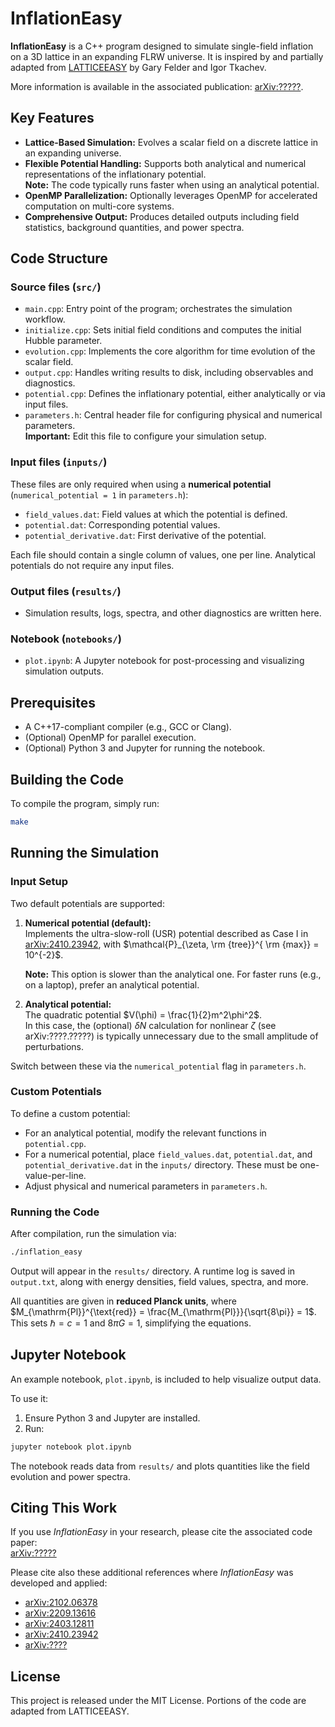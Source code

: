 
# InflationEasy

**InflationEasy** is a C++ program designed to simulate single-field inflation on a 3D lattice in an expanding FLRW universe. It is inspired by and partially adapted from [LATTICEEASY](http://www.felderbooks.com/latticeeasy/) by Gary Felder and Igor Tkachev.

More information is available in the associated publication: [arXiv:?????](https://arxiv.org/abs/????).

## Key Features

- **Lattice-Based Simulation:** Evolves a scalar field on a discrete lattice in an expanding universe.
- **Flexible Potential Handling:** Supports both analytical and numerical representations of the inflationary potential.  
  **Note:** The code typically runs faster when using an analytical potential.
- **OpenMP Parallelization:** Optionally leverages OpenMP for accelerated computation on multi-core systems.
- **Comprehensive Output:** Produces detailed outputs including field statistics, background quantities, and power spectra.

## Code Structure

### Source files (`src/`)
- `main.cpp`: Entry point of the program; orchestrates the simulation workflow.
- `initialize.cpp`: Sets initial field conditions and computes the initial Hubble parameter.
- `evolution.cpp`: Implements the core algorithm for time evolution of the scalar field.
- `output.cpp`: Handles writing results to disk, including observables and diagnostics.
- `potential.cpp`: Defines the inflationary potential, either analytically or via input files.
- `parameters.h`: Central header file for configuring physical and numerical parameters.  
  **Important:** Edit this file to configure your simulation setup.

### Input files (`inputs/`)
These files are only required when using a **numerical potential** (`numerical_potential = 1` in `parameters.h`):

- `field_values.dat`: Field values at which the potential is defined.
- `potential.dat`: Corresponding potential values.
- `potential_derivative.dat`: First derivative of the potential.

Each file should contain a single column of values, one per line. Analytical potentials do not require any input files.

### Output files (`results/`)
- Simulation results, logs, spectra, and other diagnostics are written here.

### Notebook (`notebooks/`)
- `plot.ipynb`: A Jupyter notebook for post-processing and visualizing simulation outputs.

## Prerequisites

- A C++17-compliant compiler (e.g., GCC or Clang).
- (Optional) OpenMP for parallel execution.
- (Optional) Python 3 and Jupyter for running the notebook.

## Building the Code

To compile the program, simply run:

```bash
make
```

## Running the Simulation

### Input Setup

Two default potentials are supported:

1. **Numerical potential (default):**  
   Implements the ultra-slow-roll (USR) potential described as Case I in [arXiv:2410.23942](https://arxiv.org/abs/2410.23942), with $\mathcal{P}_{\zeta,	\rm {tree}}^{	\rm {max}} = 10^{-2}$.

   **Note:** This option is slower than the analytical one. For faster runs (e.g., on a laptop), prefer an analytical potential.

2. **Analytical potential:**  
   The quadratic potential $V(\phi) = \frac{1}{2}m^2\phi^2$.  
   In this case, the (optional) $\delta N$ calculation for nonlinear $\zeta$ (see arXiv:????.?????) is typically unnecessary due to the small amplitude of perturbations.

Switch between these via the `numerical_potential` flag in `parameters.h`.

### Custom Potentials

To define a custom potential:

- For an analytical potential, modify the relevant functions in `potential.cpp`.
- For a numerical potential, place `field_values.dat`, `potential.dat`, and `potential_derivative.dat` in the `inputs/` directory. These must be one-value-per-line.
- Adjust physical and numerical parameters in `parameters.h`.

### Running the Code

After compilation, run the simulation via:

```bash
./inflation_easy
```

Output will appear in the `results/` directory. A runtime log is saved in `output.txt`, along with energy densities, field values, spectra, and more.

All quantities are given in **reduced Planck units**, where $M_{\mathrm{Pl}}^{\text{red}} = \frac{M_{\mathrm{Pl}}}{\sqrt{8\pi}} = 1$. This sets $\hbar = c = 1$ and $8\pi G = 1$, simplifying the equations.

## Jupyter Notebook

An example notebook, `plot.ipynb`, is included to help visualize output data.

To use it:

1. Ensure Python 3 and Jupyter are installed.
2. Run:

```bash
jupyter notebook plot.ipynb
```

The notebook reads data from `results/` and plots quantities like the field evolution and power spectra.

## Citing This Work

If you use *InflationEasy* in your research, please cite the associated code paper:  
[arXiv:?????](https://arxiv.org/abs/????)

Please cite also these additional references where *InflationEasy* was developed and applied:

- [arXiv:2102.06378](https://arxiv.org/abs/2102.06378)
- [arXiv:2209.13616](https://arxiv.org/abs/2209.13616)
- [arXiv:2403.12811](https://arxiv.org/abs/2403.12811)
- [arXiv:2410.23942](https://arxiv.org/abs/2410.23942)
- [arXiv:????](https://arxiv.org/abs/????)

## License

This project is released under the MIT License. Portions of the code are adapted from LATTICEEASY.
